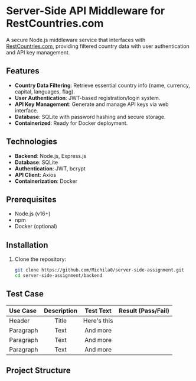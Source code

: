 # Server-Side API Middleware for RestCountries.com

A secure Node.js middleware service that interfaces with [RestCountries.com](https://restcountries.com), providing filtered country data with user authentication and API key management.

## Features

- **Country Data Filtering**: Retrieve essential country info (name, currency, capital, languages, flag).
- **User Authentication**: JWT-based registration/login system.
- **API Key Management**: Generate and manage API keys via web interface.
- **Database**: SQLite with password hashing and secure storage.
- **Containerized**: Ready for Docker deployment.

## Technologies

- **Backend**: Node.js, Express.js
- **Database**: SQLite
- **Authentication**: JWT, bcrypt
- **API Client**: Axios
- **Containerization**: Docker

## Prerequisites

- Node.js (v16+)
- npm
- Docker (optional)

## Installation

1. Clone the repository:
   ```bash
   git clone https://github.com/Michila0/server-side-assignment.git
   cd server-side-assignment/backend

## Test Case
| Use Case      | Description | Test Text     |   Result (Pass/Fail)  |
| :---        |    :----:   |         :---: |            ---:   |
| Header      | Title       | Here's this   |               |
| Paragraph   | Text        | And more      |               |
| Paragraph   | Text        | And more      |               |
| Paragraph   | Text        | And more      |               |


## Project Structure
